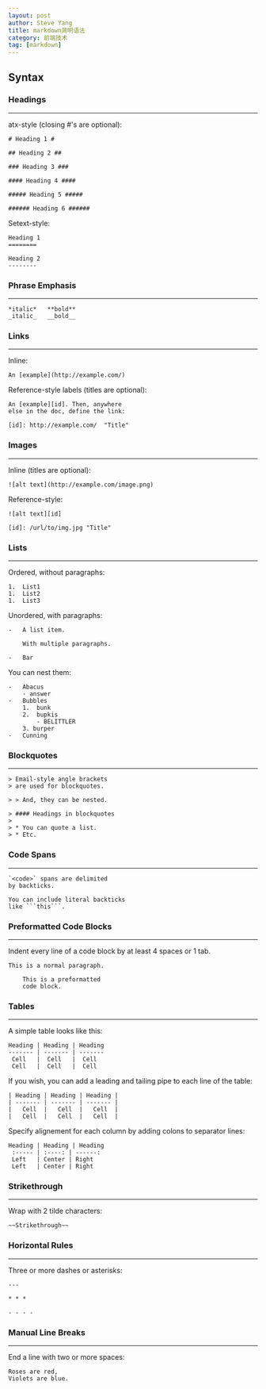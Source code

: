 ```yaml
---
layout: post
author: Steve Yang
title: markdown简明语法
category: 前端技术
tag: [markdown]
---
```

## Syntax ##


### Headings ###

----------

atx-style (closing #'s are optional):

    # Heading 1 #

    ## Heading 2 ##
	
    ### Heading 3 ###
	
    #### Heading 4 ####
	
    ##### Heading 5 #####

    ###### Heading 6 ######

Setext-style:

    Heading 1
    ========
	
    Heading 2
    --------
    
### Phrase Emphasis ###

----------

    *italic*   **bold**
    _italic_   __bold__


### Links ###

----------

Inline:

    An [example](http://example.com/)

Reference-style labels (titles are optional):

    An [example][id]. Then, anywhere
    else in the doc, define the link:
	
    [id]: http://example.com/  "Title"


### Images ###

----------

Inline (titles are optional):

    ![alt text](http://example.com/image.png)

Reference-style:

    ![alt text][id]

    [id]: /url/to/img.jpg "Title"


### Lists ###

----------

Ordered, without paragraphs:

    1.  List1
    1.  List2
    1.  List3

Unordered, with paragraphs:

    -   A list item.
	
        With multiple paragraphs.

    -   Bar

You can nest them:

    -   Abacus
        - answer
    -   Bubbles
        1.  bunk
        2.  bupkis
            - BELITTLER
        3. burper
    -   Cunning


### Blockquotes ###

----------

    > Email-style angle brackets
    > are used for blockquotes.
	
    > > And, they can be nested.

    > #### Headings in blockquotes
    >
    > * You can quote a list.
    > * Etc.


### Code Spans ###

----------

    `<code>` spans are delimited
    by backticks.

    You can include literal backticks
    like ```this```.


### Preformatted Code Blocks ###

----------

Indent every line of a code block by at least 4 spaces or 1 tab.

    This is a normal paragraph.

        This is a preformatted
        code block.

### Tables ###

----------

A simple table looks like this:

    Heading | Heading | Heading
    ------- | ------- | -------
     Cell   |  Cell   |  Cell
     Cell   |  Cell   |  Cell


If you wish, you can add a leading and tailing pipe to each line of the table:

    | Heading | Heading | Heading |
    | ------- | ------- | ------- |
    |   Cell  |   Cell  |   Cell  |
    |   Cell  |   Cell  |   Cell  |

Specify alignement for each column by adding colons to separator lines:

    Heading | Heading | Heading
     :----- | :----: | ------:
     Left   | Center | Right
     Left   | Center | Right

### Strikethrough ###

----------

Wrap with 2 tilde characters:

    ~~Strikethrough~~

### Horizontal Rules ###

----------

Three or more dashes or asterisks:

    ---
	
    * * *
	
    - - - -


### Manual Line Breaks ###

----------

End a line with two or more spaces:

    Roses are red,  
    Violets are blue.